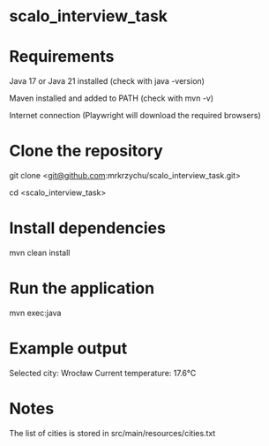 # scalo_interview_task

# Requirements

Java 17 or Java 21 installed
(check with java -version)

Maven installed and added to PATH
(check with mvn -v)

Internet connection (Playwright will download the required browsers)

# Clone the repository

git clone <git@github.com:mrkrzychu/scalo_interview_task.git>

cd <scalo_interview_task>

# Install dependencies

mvn clean install

# Run the application

mvn exec:java

# Example output

Selected city: Wrocław
Current temperature: 17.6°C

# Notes

The list of cities is stored in src/main/resources/cities.txt